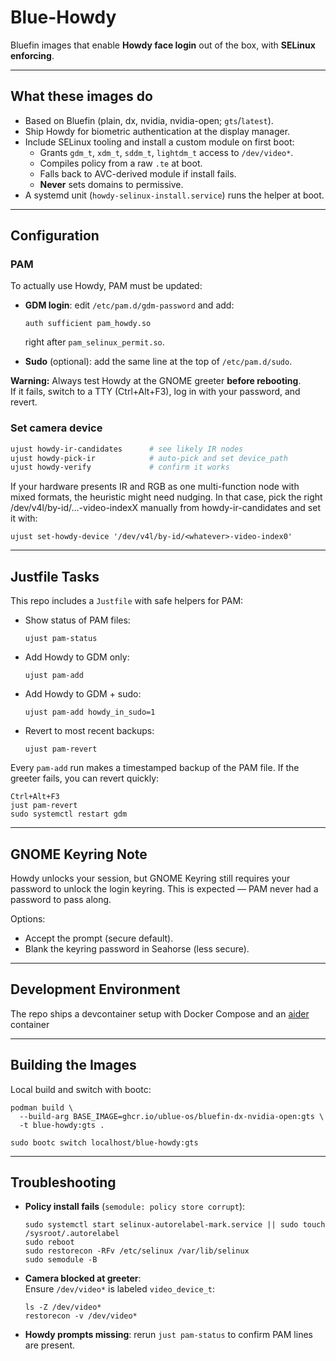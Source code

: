 # Blue-Howdy

Bluefin images that enable **Howdy face login** out of the box, with **SELinux enforcing**.

---

## What these images do

- Based on Bluefin (plain, dx, nvidia, nvidia-open; `gts`/`latest`).
- Ship Howdy for biometric authentication at the display manager.
- Include SELinux tooling and install a custom module on first boot:
  - Grants `gdm_t`, `xdm_t`, `sddm_t`, `lightdm_t` access to `/dev/video*`.
  - Compiles policy from a raw `.te` at boot.
  - Falls back to AVC-derived module if install fails.
  - **Never** sets domains to permissive.
- A systemd unit (`howdy-selinux-install.service`) runs the helper at boot.

---

## Configuration

### PAM
To actually use Howdy, PAM must be updated:

- **GDM login**: edit `/etc/pam.d/gdm-password` and add:

      auth sufficient pam_howdy.so

  right after `pam_selinux_permit.so`.

- **Sudo** (optional): add the same line at the top of `/etc/pam.d/sudo`.

**Warning:** Always test Howdy at the GNOME greeter **before rebooting**.  
If it fails, switch to a TTY (Ctrl+Alt+F3), log in with your password, and revert.


### Set camera device

```bash
ujust howdy-ir-candidates      # see likely IR nodes
ujust howdy-pick-ir            # auto-pick and set device_path
ujust howdy-verify             # confirm it works
```

If your hardware presents IR and RGB as one multi-function node with mixed formats, the heuristic might need nudging. In that case, pick the right /dev/v4l/by-id/...-video-indexX manually from howdy-ir-candidates and set it with:

`ujust set-howdy-device '/dev/v4l/by-id/<whatever>-video-index0'`

---

## Justfile Tasks

This repo includes a `Justfile` with safe helpers for PAM:

- Show status of PAM files:

      ujust pam-status

- Add Howdy to GDM only:

      ujust pam-add

- Add Howdy to GDM + sudo:

      ujust pam-add howdy_in_sudo=1

- Revert to most recent backups:

      ujust pam-revert

Every `pam-add` run makes a timestamped backup of the PAM file. If the greeter fails, you can revert quickly:

    Ctrl+Alt+F3
    just pam-revert
    sudo systemctl restart gdm

---

## GNOME Keyring Note

Howdy unlocks your session, but GNOME Keyring still requires your password to unlock the login keyring. This is expected — PAM never had a password to pass along.

Options:
- Accept the prompt (secure default).
- Blank the keyring password in Seahorse (less secure).

---

## Development Environment

The repo ships a devcontainer setup with Docker Compose and an [aider](https://aider.chat/) container

---

## Building the Images

Local build and switch with bootc:

    podman build \
      --build-arg BASE_IMAGE=ghcr.io/ublue-os/bluefin-dx-nvidia-open:gts \
      -t blue-howdy:gts .

    sudo bootc switch localhost/blue-howdy:gts

---

## Troubleshooting

- **Policy install fails** (`semodule: policy store corrupt`):

      sudo systemctl start selinux-autorelabel-mark.service || sudo touch /sysroot/.autorelabel
      sudo reboot
      sudo restorecon -RFv /etc/selinux /var/lib/selinux
      sudo semodule -B

- **Camera blocked at greeter**:  
  Ensure `/dev/video*` is labeled `video_device_t`:

      ls -Z /dev/video*
      restorecon -v /dev/video*

- **Howdy prompts missing**: rerun `just pam-status` to confirm PAM lines are present.


